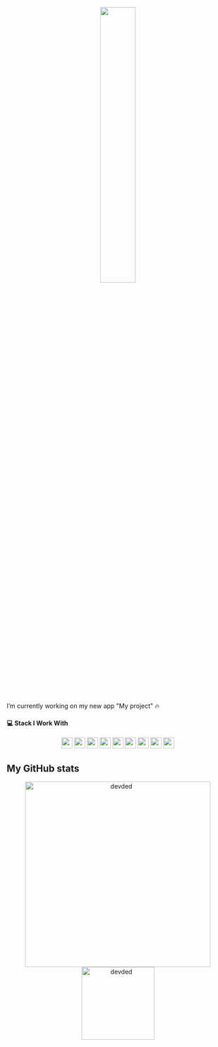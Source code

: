 <p align="center"><a href="#"><img width="40%" height="auto" src="https://i.imgur.com/MUcVSW4.gif" height="50px" style="border-radius: 25px;"/></a>
</p>
I’m currently working on my new app "My project" 🔥

#### 💻 Stack I Work With

<p align="center">

<img src="https://img.shields.io/badge/android-3DDC84.svg?&style=for-the-badge&logo=android&logoColor=white" height="25"/>
<img src="https://img.shields.io/badge/IOS-3f3f3f.svg?&style=for-the-badge&logoColor=white" height="25"/>
<img src="https://img.shields.io/badge/flutter-33D1FF.svg?&style=for-the-badge&logo=flutter&logoColor=white" height="25"/>
<img src="https://img.shields.io/badge/firebase-FFCA28.svg?&style=for-the-badge&logo=firebase&logoColor=white" height="25"/>
<img src="https://img.shields.io/badge/mysql-4479A1.svg?&style=for-the-badge&logo=mysql&logoColor=white" height="25"/>
<img src="https://img.shields.io/badge/Android studio-3DDC84.svg?&style=for-the-badge&logo=androidstudio&logoColor=white" height="25"/>
<img src="https://img.shields.io/badge/VS%20Code-007ACC.svg?&style=for-the-badge&logo=visual-studio-code&logoColor=white" height="25"/>
<img src="https://img.shields.io/badge/sublime-FF9800.svg?&style=for-the-badge&logo=sublime-text&logoColor=white" height="25"/>
<img src="https://img.shields.io/badge/sqlite-7CBEE4.svg?&style=for-the-badge&logo=sqlite&logoColor=white" height="25"/>
</p>

## My GitHub stats

 <p align="center"> 
    <img src="https://github-readme-stats.vercel.app/api?username=giik0n&count_private=true&show_icons=true&theme=react" alt="devded" width="420"/> 
    <img src="https://github-readme-stats.vercel.app/api/top-langs/?username=giik0n&hide=jupyter%20notebook,html,css&langs_count=8&layout=compact&theme=react" alt="devded" height="165" />
 </p>
<!--
**giik0n/giik0n** is a ✨ _special_ ✨ repository because its `README.md` (this file) appears on your GitHub profile.

Here are some ideas to get you started:

- 🔭 I’m currently working on ...
- 🌱 I’m currently learning ...
- 👯 I’m looking to collaborate on ...
- 🤔 I’m looking for help with ...
- 💬 Ask me about ...
- 📫 How to reach me: ...
- 😄 Pronouns: ...
- ⚡ Fun fact: ...
-->
